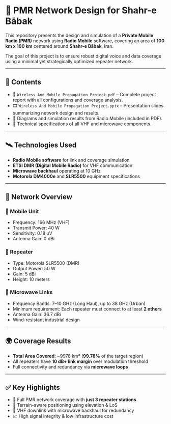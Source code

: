 # 📡 PMR Network Design for Shahr-e Bābak

This repository presents the design and simulation of a **Private Mobile Radio (PMR)** network using **Radio Mobile** software, covering an area of **100 km x 100 km** centered around **Shahr-e Bābak**, Iran.

The goal of this project is to ensure robust digital voice and data coverage using a minimal yet strategically optimized repeater network.

---

## 📁 Contents

- 📝 `Wireless And Mobile Propagation Project.pdf` – Complete project report with all configurations and coverage analysis.
- 🎞️ `Wireless And Mobile Propagation Project.pptx` – Presentation slides summarizing network design and results.
- 📐 Diagrams and simulation results from Radio Mobile (included in PDF).
- 📶 Technical specifications of all VHF and microwave components.

---

## 🛰️ Technologies Used

- **Radio Mobile software** for link and coverage simulation
- **ETSI DMR (Digital Mobile Radio)** for VHF communication
- **Microwave backhaul** operating at 10 GHz
- **Motorola DM4000e** and **SLR5500** equipment specifications

---

## 📡 Network Overview

### 🔹 Mobile Unit
- Frequency: 166 MHz (VHF)
- Transmit Power: 40 W
- Sensitivity: 0.18 µV
- Antenna Gain: 0 dBi

### 🔹 Repeater
- Type: Motorola SLR5500 (DMR)
- Output Power: 50 W
- Gain: 5 dBi
- Height: 10 meters

### 🔹 Microwave Links
- Frequency Bands: 7–10 GHz (Long Haul), up to 38 GHz (Urban)
- Minimum requirement: Each repeater must connect to at least **2 others**
- Antenna Gain: 36.7 dBi
- Wind-resistant industrial design

---

## 🌍 Coverage Results

- **Total Area Covered**: ~9978 km² (**99.78%** of the target region)
- All repeaters have **10 dB+ link margin** over modulation threshold
- Full connectivity and redundancy via **microwave loops**

---

## ✅ Key Highlights

- 📶 Full PMR network coverage with **just 3 repeater stations**
- 🧭 Terrain-aware positioning using elevation & LoS
- 🔁 VHF downlink with microwave backhaul for redundancy
- 📈 High signal integrity & low infrastructure cost
